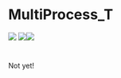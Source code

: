 # MultiProcess_T
[![](https://img.shields.io/badge/Build-on__the%20__going-yellowgreen.svg)](https://github.com/ZRiowa/MultiProcess_T) [![](https://img.shields.io/badge/Version-0.0.0.1-red.svg)](https://github.com/ZRiowa/MultiProcess_T)[![](https://img.shields.io/badge/Author-ZouRui-blue.svg)](https://github.com/ZRiowa)
#
Not yet!
